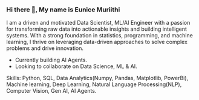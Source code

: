 ### Hi there 👋, My name is Eunice Muriithi
I am a driven and motivated Data Scientist, ML/AI Engineer with a passion for transforming raw data into actionable insights and building intelligent systems. With a strong foundation in statistics, programming, and machine learning, I thrive on leveraging data-driven approaches to solve complex problems and drive innovation.

-  Currently building AI Agents.
-  Looking to collaborate on Data Science, ML & AI.

Skills: Python, SQL, Data Analytics(Numpy, Pandas, Matplotlib, PowerBi), Machine learning, Deep Learning, Natural Language Processing(NLP), Computer Vision, Gen AI, AI Agents.
